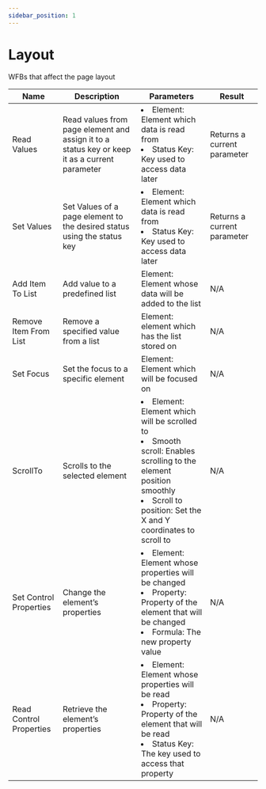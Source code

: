 ```yaml
---
sidebar_position: 1
---
```


# Layout

WFBs that affect the page layout

| Name                    | Description                                                                                   | Parameters                                                                                                                                                                                         | Result                      |
| ----------------------- | --------------------------------------------------------------------------------------------- | -------------------------------------------------------------------------------------------------------------------------------------------------------------------------------------------------- | --------------------------- |
| Read Values             | Read values from page element and assign it to a status key or keep it as a current parameter | <li>Element: Element which data is read from</li><li>Status Key: Key used to access data later</li>                                                                                                | Returns a current parameter |
| Set Values              | Set Values of a page element to the desired status using the status key                       | <li>Element: Element which data is read from</li><li>Status Key: Key used to access data later</li>                                                                                                | Returns a current parameter |
| Add Item To List        | Add value to a predefined list                                                                | Element: Element whose data will be added to the list                                                                                                                                              | N/A                         |
| Remove Item From List   | Remove a specified value from a list                                                          | Element: element which has the list stored on                                                                                                                                                      | N/A                         |
| Set Focus               | Set the focus to a specific element                                                           | Element: Element which will be focused on                                                                                                                                                          | N/A                         |
| ScrollTo                | Scrolls to the selected element                                                               | <li>Element: Element which will be scrolled to</li><li>Smooth scroll: Enables scrolling to the element position smoothly</li><li>Scroll to position: Set the X and Y coordinates to scroll to</li> | N/A                         |
| Set Control Properties  | Change the element’s properties                                                               | <li>Element: Element whose properties will be changed</li><li>Property: Property of the element that will be changed</li><li>Formula: The new property value</li>                                  | N/A                         |
| Read Control Properties | Retrieve the element’s properties                                                             | <li>Element: Element whose properties will be read</li><li>Property: Property of the element that will be read</li><li>Status Key: The key used to access that property</li>                       | N/A                         |
